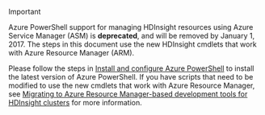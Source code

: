 > [!IMPORTANT]
> Azure PowerShell support for managing HDInsight resources using Azure Service Manager (ASM) is **deprecated**, and will be removed by January 1, 2017. The steps in this document use the new HDInsight cmdlets that work with Azure Resource Manager (ARM).
> 
> Please follow the steps in [Install and configure Azure PowerShell](../articles/powershell-install-configure.md) to install the latest version of Azure PowerShell. If you have scripts that need to be modified to use the new cmdlets that work with Azure Resource Manager, see [Migrating to Azure Resource Manager-based development tools for HDInsight clusters](../articles/hdinsight/hdinsight-hadoop-development-using-azure-resource-manager.md) for more information.
> 
> 

